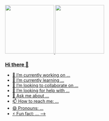 <div>
	<a href="https://github.com/joseorestes">
	<img height="160em" src="https://github-readme-stats.vercel.app/api?username=joseorestes&theme=radical&show_icons=true">
  	<img height="160em" src="https://github-readme-stats.vercel.app/api/top-langs/?username=joseorestes&layout=compact&theme=radical&langs_count=8">
</div>

### Hi there 👋
- 🔭 I’m currently working on ...
- 🌱 I’m currently learning ...
- 👯 I’m looking to collaborate on ...
- 🤔 I’m looking for help with ...
- 💬 Ask me about ...
- 📫 How to reach me: ...
- 😄 Pronouns: ...
- ⚡ Fun fact: ...
-->
